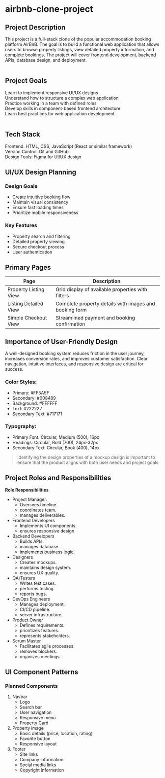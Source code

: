 # airbnb-clone-project

## Project Description<br/>
This project is a full-stack clone of the popular accommodation booking platform AirBnB. The goal is to build a functional web application that allows users to browse property listings, view detailed property information, and complete bookings. The project will cover frontend development, backend APIs, database design, and deployment.<br/>
<br/>
## Project Goals<br/>
Learn to implement responsive UI/UX designs<br/>
Understand how to structure a complex web application<br/>
Practice working in a team with defined roles<br/>
Develop skills in component-based frontend architecture<br/>
Learn best practices for web application development<br/>
<br/>
## Tech Stack<br/>
Frontend: HTML, CSS, JavaScript (React or similar framework)<br/>
Version Control: Git and GitHub<br/>
Design Tools: Figma for UI/UX design<br/>

## UI/UX Design Planning<br/>
### Design Goals<br/>
* Create intuitive booking flow
* Maintain visual consistency
* Ensure fast loading times
* Prioritize mobile responsiveness
### Key Features<br/>
* Property search and filtering
* Detailed property viewing
* Secure checkout process
* User authentication

## Primary Pages
|**Page**              |**Description**                                       |
|----------------------|------------------------------------------------------|
|Property Listing View |Grid display of available properties with filters     |
|Listing Detailed View |Complete property details with images and booking form|
|Simple Checkout View  |Streamlined payment and booking confirmation          |

## Importance of User-Friendly Design<br/>
A well-designed booking system reduces friction in the user journey, increases conversion rates, and improves customer satisfaction. Clear navigation, intuitive interfaces, and responsive design are critical for success.<br/>

### Color Styles:<br/>
* Primary: #FF5A5F
* Secondary: #008489
* Background: #FFFFFF
* Text: #222222
* Secondary Text: #717171
### Typography:<br/>
* Primary Font: Circular, Medium (500), 16px
* Headings: Circular, Bold (700), 24px-32px
* Secondary Text: Circular, Book (400), 14px<br/>

> Identifying the design properties of a mockup design is important to ensure that the product aligns with both user needs and project goals.<br/>

## Project Roles and Responsibilities<br/>
**Role Responsibilities**
- Project Manager.
  - Oversees timeline.
  - coordinates team.
  - manages deliverables.
- Frontend Developers
  - Implements UI components.
  - ensures responsive design.
- Backend Developers
  - Builds APIs.
  - manages database.
  - implements business logic.
- Designers
  - Creates mockups.
  - maintains design system.
  - ensures UX quality.
- QA/Testers
  - Writes test cases.
  - performs testing.
  - reports bugs.
- DevOps Engineers
  - Manages deployment.
  - CI/CD pipeline.
  - server infrastructure.
- Product Owner
  - Defines requirements.
  - prioritizes features.
  - represents stakeholders.
- Scrum Master
  - Facilitates agile processes.
  - removes blockers.
  - organizes meetings.

## UI Component Patterns<br/>
### Planned Components<br/>
1. Navbar
   - Logo
   - Search bar
   - User navigation
   - Responsive menu
   - Property Card
2. Property image
   - Basic details (price, location, rating)
   - Favorite button
   - Responsive layout
3. Footer
   - Site links
   - Company information
   - Social media links
   - Copyright information
   <br/>
